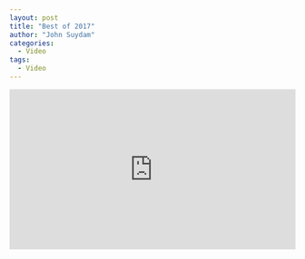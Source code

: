```yaml
---
layout: post
title: "Best of 2017"
author: "John Suydam"
categories:
  - Video
tags:
  - Video
---
```


<div style="overflow:hidden;padding-bottom:56.25%;position:relative;height:0;">
<iframe style="left:0;top:0;height:100%;width:100%;position:absolute;" width="560" height="315" src="https://www.youtube.com/embed/q6FmJwWyAUQ" frameborder="0" allow="accelerometer; autoplay; encrypted-media; gyroscope; picture-in-picture" allowfullscreen></iframe>
</div>

